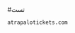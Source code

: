 <!DOCTYPE html>
<html lang="en">
<head>
<meta charset="UTF-8">
<meta name="viewport" content="width=device-width, initial-scale=1.0">
</head>
<body>
#تست
<pre><code class="language-bash">atrapalotickets.com</code></pre>
</body>
</html>
